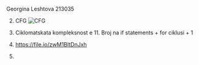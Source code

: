 
Georgina Leshtova 213035

2. CFG
![CFG]([https://ibb.co/YLzt3cf](https://i.postimg.cc/YSzWp53K/Untitled-Diagram.jpg))
3. Ciklomatskata kompleksnost e 11. Broj na if statements + for ciklusi + 1

4. https://file.io/zwM1BItDnJxh

5. 
